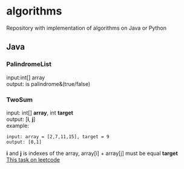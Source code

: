 # algorithms
Repository with implementation of algorithms on Java or Python

## Java
### PalindromeList
input:int[] array\
output: is palindrome&(true/false)

### TwoSum
input: int[] **array**, int **target**\
output: [**i**, **j**]\
example: 
```
input: array = [2,7,11,15], target = 9
output: [0,1]
```
**i** and **j** is indexes of the array, array[i] + array[j] must be equal **target**\
[This task on leetcode](https://leetcode.com/problems/two-sum/)
